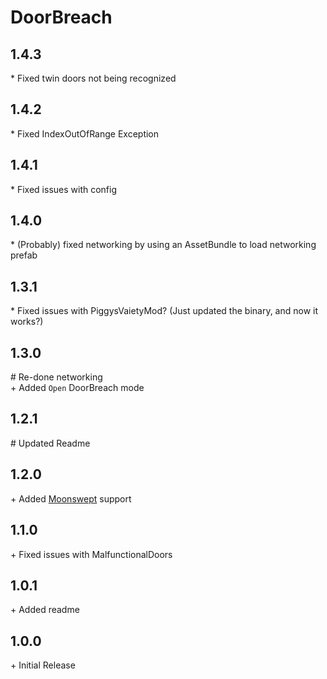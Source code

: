# DoorBreach

## 1.4.3

\* Fixed twin doors not being recognized<br>

## 1.4.2

\* Fixed IndexOutOfRange Exception<br>

## 1.4.1

\* Fixed issues with config<br>

## 1.4.0

\* (Probably) fixed networking by using an AssetBundle to load networking prefab

## 1.3.1

\* Fixed issues with PiggysVaietyMod? (Just updated the binary, and now it works?)

## 1.3.0

\# Re-done networking<br>
\+ Added `Open` DoorBreach mode<br>

## 1.2.1

\# Updated Readme<br>

## 1.2.0

\+ Added [Moonswept](https://thunderstore.io/c/lethal-company/p/MoonsweptTeam/Moonswept/) support<br>

## 1.1.0

\+ Fixed issues with MalfunctionalDoors<br>

## 1.0.1

\+ Added readme<br>

## 1.0.0

\+ Initial Release<br>
